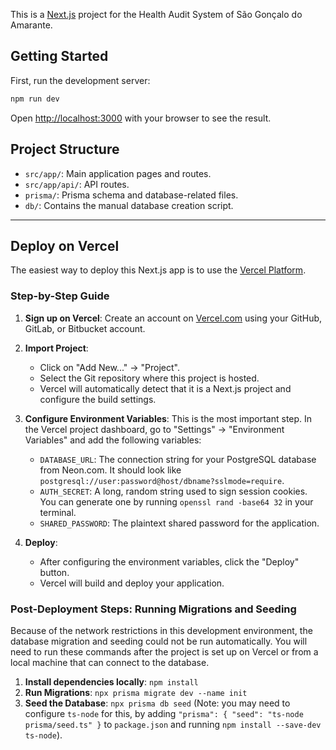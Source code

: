 This is a [Next.js](https://nextjs.org/) project for the Health Audit System of São Gonçalo do Amarante.

## Getting Started

First, run the development server:

```bash
npm run dev
```

Open [http://localhost:3000](http://localhost:3000) with your browser to see the result.

## Project Structure

- `src/app/`: Main application pages and routes.
- `src/app/api/`: API routes.
- `prisma/`: Prisma schema and database-related files.
- `db/`: Contains the manual database creation script.

---

## Deploy on Vercel

The easiest way to deploy this Next.js app is to use the [Vercel Platform](https://vercel.com/).

### Step-by-Step Guide

1.  **Sign up on Vercel**: Create an account on [Vercel.com](https://vercel.com) using your GitHub, GitLab, or Bitbucket account.

2.  **Import Project**:
    - Click on "Add New..." -> "Project".
    - Select the Git repository where this project is hosted.
    - Vercel will automatically detect that it is a Next.js project and configure the build settings.

3.  **Configure Environment Variables**: This is the most important step. In the Vercel project dashboard, go to "Settings" -> "Environment Variables" and add the following variables:

    - `DATABASE_URL`: The connection string for your PostgreSQL database from Neon.com. It should look like `postgresql://user:password@host/dbname?sslmode=require`.
    - `AUTH_SECRET`: A long, random string used to sign session cookies. You can generate one by running `openssl rand -base64 32` in your terminal.
    - `SHARED_PASSWORD`: The plaintext shared password for the application.

4.  **Deploy**:
    - After configuring the environment variables, click the "Deploy" button.
    - Vercel will build and deploy your application.

### Post-Deployment Steps: Running Migrations and Seeding

Because of the network restrictions in this development environment, the database migration and seeding could not be run automatically. You will need to run these commands after the project is set up on Vercel or from a local machine that can connect to the database.

1.  **Install dependencies locally**: `npm install`
2.  **Run Migrations**: `npx prisma migrate dev --name init`
3.  **Seed the Database**: `npx prisma db seed` (Note: you may need to configure `ts-node` for this, by adding `"prisma": { "seed": "ts-node prisma/seed.ts" }` to `package.json` and running `npm install --save-dev ts-node`).
